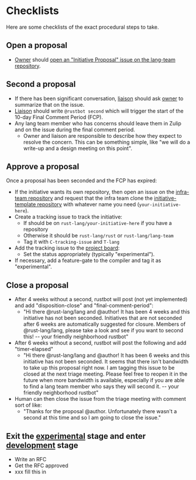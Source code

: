 # Checklists

Here are some checklists of the exact procedural steps to take.

## Open a proposal

* [Owner] should [open an "Initiative Proposal" issue on the lang-team repository][open-proposal].

[open-proposal]: https://github.com/rust-lang/lang-team/issues/new/choose

## Second a proposal

* If there has been significant conversation, [liaison] should ask [owner] to summarize that on the issue.
* [Liaison] should write `@rustbot second` which will trigger the start of the 10-day Final Comment Period (FCP).
* Any lang team member who has concerns should leave them in Zulip and on the issue during the final comment period.
    * Owner and liaison are responsible to describe how they expect to resolve the concern. This can be something simple, like "we will do a write-up and a design meeting on this point".

## Approve a proposal

Once a proposal has been seconded and the FCP has expired:

* If the initiative wants its own repository, then open an issue on the [infra-team repository](https://github.com/rust-lang/infra-team/) and request that the infra team clone the [initiative-template repository](https://github.com/rust-lang/initiative-template) with whatever name you need (`your-initiative-here`).
* Create a tracking issue to track the initiative:
    * If should be on `rust-lang/your-initiative-here` if you have a repository
    * Otherwise it should be `rust-lang/rust` or `rust-lang/lang-team`
    * Tag it with `C-tracking-issue` and `T-lang`
* Add the tracking issue to the [project board][pb]:
    * Set the status appropriately (typically "experimental").
* If necessary, add a feature-gate to the compiler and tag it as "experimental".

## Close a proposal

* After 4 weeks without a second, rustbot will post (not yet implemented) and add "disposition-close" and "final-comment-period":
    * "Hi there @rust-lang/lang and @author! It has been 4 weeks and this initiative has not been seconded. Initiatives that are not seconded after 6 weeks are automatically suggested for closure. Members of @rust-lang/lang, please take a look and see if you want to second this! -- your friendly neighborhood rustbot"
* After 6 weeks without a second, rustbot will post the following and add "timer-elapsed"
    * "Hi there @rust-lang/lang and @author! It has been 6 weeks and this initiative has not been seconded. It seems that there isn't bandwidth to take up this proposal right now. I am tagging this issue to be closed at the next triage meeting. Please feel free to reopen it in the future when more bandwidth is available, especially if you are able to find a lang team member who says they will second it. -- your friendly neighborhood rustbot"
* Human can then close the issue from the triage meeting with comment sort of like:
    * "Thanks for the proposal @author. Unfortunately there wasn't a second at this time and so I am going to close the issue."

## Exit the [experimental] stage and enter [development] stage

* Write an RFC
* Get the RFC approved
* xxx fill this in

## 

[pb]: https://github.com/orgs/rust-lang/projects/16/
[proposal]: ./initiatives/process/stages/proposal.md
[experimental]: ./initiatives/process/stages/experimental.md
[development]: ./initiatives/process/stages/development.md
[feature complete]: ./initiatives/process/stages/feature_complete.md
[stabilized]: ./initiatives/process/stages/stabilized.md
[Stage]: ./initiaives/process/stages.md
[Owner]: ./initiaives/roles/owner.md
[Liaison]: ./initiaives/roles/liaison.md
